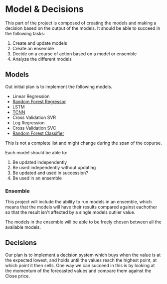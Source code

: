 # Model & Decisions

This part of the project is composed of creating the models and making a decision based on the output of the models.
It should be able to succeed in the following tasks:

1. Create and update models
2. Create an ensemble
3. Decide on a course of action based on a model or ensemble
4. Analyze the different models

## Models

Out initial plan is to implement the following models.

- Linear Regression
- [Random Forest Regressor](https://scikit-learn.org/stable/modules/generated/sklearn.ensemble.RandomForestRegressor.html)
- LSTM
- [TCNN](https://github.com/philipperemy/keras-tcn)
- Cross Validation SVR
- Log Regression
- Cross Validation SVC
- [Random Forest Classifier](https://scikit-learn.org/stable/modules/generated/sklearn.ensemble.RandomForestClassifier.html)

This is not a complete list and might change during the span of the copurse.

Each model should be able to:

1. Be updated independently
2. Be used independently without updating
3. Be updated and used in succession?
4. Be used in an ensemble

### Ensemble

This project will include the ability to run models in an ensemble, which means that the models will have their results compared against eachother so that the result isn't affected by a single models outlier value.

The models in the ensemble will be able to be freely chosen between all the available models.

## Decisions

Our plan is to implement a decision system which buys when the value is at the expected lowest, and holds until the values reach the highest point, at which point it then sells. One way we can succeed in this is by looking at the momentum of the forecasted values and compare them against the Close price.

